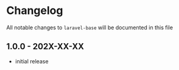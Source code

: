 # Changelog

All notable changes to `laravel-base` will be documented in this file

## 1.0.0 - 202X-XX-XX

- initial release
